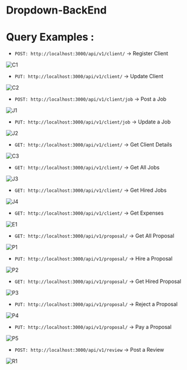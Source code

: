 # Dropdown-BackEnd

# Query Examples :

- `POST: http://localhost:3000/api/v1/client/` -> Register Client

![C1](./GIFs/Register%20Client.gif)

- `PUT: http://localhost:3000/api/v1/client/` -> Update Client

![C2](./GIFs/Update%20Client.gif)

- `POST: http://localhost:3000/api/v1/client/job` -> Post a Job

![J1](./GIFs/Post%20a%20Job.gif)

- `PUT: http://localhost:3000/api/v1/client/job` -> Update a Job

![J2](./GIFs/Update%20a%20Job.gif)

- `GET: http://localhost:3000/api/v1/client/` -> Get Client Details

![C3](./GIFs/Get%20Client%20Details.gif)

- `GET: http://localhost:3000/api/v1/client/` -> Get All Jobs

![J3](./GIFs/Get%20All%20Jobs.gif)

- `GET: http://localhost:3000/api/v1/client/` -> Get Hired Jobs

![J4](./GIFs/Get%20Hired%20Job.gif)

- `GET: http://localhost:3000/api/v1/client/` -> Get Expenses

![E1](./GIFs/Get%20All%20Expenses.gif)

- `GET: http://localhost:3000/api/v1/proposal/` -> Get All Proposal

![P1](./GIFs/Get%20All%20Proposals.gif)

- `PUT: http://localhost:3000/api/v1/proposal/` -> Hire a Proposal

![P2](./GIFs/Hire%20a%20Proposal.gif)

- `GET: http://localhost:3000/api/v1/proposal/` -> Get Hired Proposal

![P3](./GIFs/Get%20Hired%20Proposals.gif)

- `PUT: http://localhost:3000/api/v1/proposal/` -> Reject a Proposal

![P4](./GIFs/Reject%20a%20Proposal.gif)

- `PUT: http://localhost:3000/api/v1/proposal/` -> Pay a Proposal

![P5](./GIFs/Pay%20a%20Proposal.gif)

- `POST: http://localhost:3000/api/v1/review` -> Post a Review

![R1](./GIFs/Post%20a%20Review.gif)
